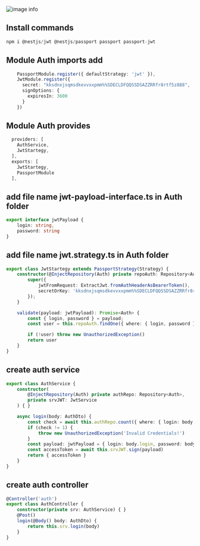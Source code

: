 ![image info](https://miro.medium.com/max/879/1*zjbQKzeIt3UM1ezHkDvHNw.png)

## Install commands
```ts
npm i @nestjs/jwt @nestjs/passport passport passport-jwt
```
## Module Auth imports add
```ts
    PassportModule.register({ defaultStrategy: 'jwt' }),
    JwtModule.register({
      secret: "kksdnxjsqmsdkevvxxpmm%%SDECLDFQQSSDSAZZRRfr8rtf5z888",
      signOptions: {
        expiresIn: 3600
      }
    })
```

## Module Auth provides
```ts
  providers: [
    AuthService,
    JwtStartegy,
  ],
  exports: [
    JwtStartegy,
    PassportModule
  ],
```

## add file name jwt-payload-interface.ts in Auth folder
```ts
export interface jwtPayload {
    login: string,
    password: string
}
```

## add file name jwt.strategy.ts in Auth folder
```ts
export class JwtStartegy extends PassportStrategy(Strategy) {
    constructor(@InjectRepository(Auth) private repoAuth: Repository<Auth>) {
        super({
            jwtFromRequest: ExtractJwt.fromAuthHeaderAsBearerToken(),
            secretOrKey: 'kksdnxjsqmsdkevvxxpmm%%SDECLDFQQSSDSAZZRRfr8rtf5z888'
        });
    }

    validate(payload: jwtPayload): Promise<Auth> {
        const { login, password } = payload;
        const user = this.repoAuth.findOne({ where: { login, password } })

        if (!user) throw new UnauthorizedException()
        return user
    }
} 
```

## create auth service

```ts
export class AuthService {
    constructor(
        @InjectRepository(Auth) private authRepo: Repository<Auth>,
        private srvJWT: JwtService
    ) { }

    async login(body: AuthDto) {
        const check = await this.authRepo.count({ where: { login: body.login, password: body.password } });
        if (check != 1) {
            throw new UnauthorizedException('Invalid Credentials!')
        }
        const payload: jwtPayload = { login: body.login, password: body.password }
        const accessToken = await this.srvJWT.sign(payload)
        return { accessToken }
    }
}
```

## create auth controller
```ts
@Controller('auth')
export class AuthController {
    constructor(private srv: AuthService) { }
    @Post()
    login(@Body() body: AuthDto) {
        return this.srv.login(body)
    }
}
```
